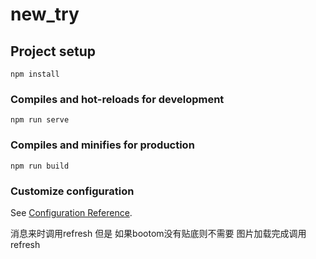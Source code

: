 # new_try

## Project setup
```
npm install
```

### Compiles and hot-reloads for development
```
npm run serve
```

### Compiles and minifies for production
```
npm run build
```

### Customize configuration
See [Configuration Reference](https://cli.vuejs.org/config/).

消息来时调用refresh 但是 如果bootom没有贴底则不需要
图片加载完成调用refresh

